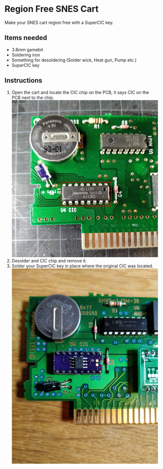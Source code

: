 # Region Free SNES Cart

Make your SNES cart region free with a SuperCIC key.

## Items needed
- 3.8mm gamebit
- Soldering iron
- Something for desoldering (Solder wick, Heat gun, Pump etc.)
- SuperCIC key

## Instructions
1. Open the cart and locate the CIC chip on the PCB, it says CIC on the PCB next to the chip.
![CIC chip highlighted in red](CIC_chip_SNES_PCB.jpg)
2. Desolder and CIC chip and remove it.
3. Solder your SuperCIC key in place where the original CIC was located.
![SuperCIC key in SNES PCB](SuperCIC_key_in_SNES_PCB.jpg)
